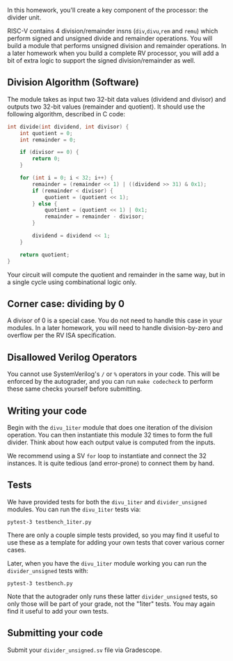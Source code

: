 In this homework, you'll create a key component of the processor: the divider unit.

RISC-V contains 4 division/remainder insns (`div`,`divu`,`rem` and `remu`) which
perform signed and unsigned divide and remainder operations. You will build a
module that performs unsigned division and remainder operations. In a later
homework when you build a complete RV processor, you will add a bit of
extra logic to support the signed division/remainder as well.

## Division Algorithm (Software)

The module takes as input two 32-bit data values (dividend and divisor) and
outputs two 32-bit values (remainder and quotient). It should use the following
algorithm, described in C code:

```c
int divide(int dividend, int divisor) {
    int quotient = 0;
    int remainder = 0;

    if (divisor == 0) {
        return 0;
    }

    for (int i = 0; i < 32; i++) {
        remainder = (remainder << 1) | ((dividend >> 31) & 0x1);
        if (remainder < divisor) {
            quotient = (quotient << 1);
        } else {
            quotient = (quotient << 1) | 0x1;
            remainder = remainder - divisor;
        }

        dividend = dividend << 1;
    }

    return quotient;
}
```

Your circuit will compute the quotient and remainder in the same way, but in a
single cycle using combinational logic only.


## Corner case: dividing by 0

A divisor of 0 is a special case. You do not need to handle this case in your
modules. In a later homework, you will need to handle division-by-zero and
overflow per the RV ISA specification.

## Disallowed Verilog Operators

You cannot use SystemVerilog's `/` or `%` operators in your code. This will be
enforced by the autograder, and you can run `make codecheck` to perform these
same checks yourself before submitting.

## Writing your code

Begin with the `divu_1iter` module that does one iteration of the division
operation. You can then instantiate this module 32 times to form the full
divider. Think about how each output value is computed from the inputs.

We recommend using a SV `for` loop to instantiate and connect the 32
instances. It is quite tedious (and error-prone) to connect them by hand.

## Tests

We have provided tests for both the `divu_1iter` and `divider_unsigned`
modules. You can run the `divu_1iter` tests via:

```
pytest-3 testbench_1iter.py
```

There are only a couple simple tests provided, so you may find it useful to use
these as a template for adding your own tests that cover various corner cases.

Later, when you have the `divu_1iter` module working you can run the
`divider_unsigned` tests with:

```
pytest-3 testbench.py
```

Note that the autograder only runs these latter `divider_unsigned` tests, so
only those will be part of your grade, not the "1iter" tests. You may again find
it useful to add your own tests.

## Submitting your code

Submit your `divider_unsigned.sv` file via Gradescope.

